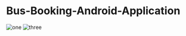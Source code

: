 # Bus-Booking-Android-Application
 
![one](https://user-images.githubusercontent.com/54524364/114674995-693eb480-9d25-11eb-9896-d2157cea78a0.png)
![three](https://user-images.githubusercontent.com/54524364/114675003-6b087800-9d25-11eb-8adc-9ce44be9cca4.png)
